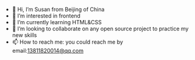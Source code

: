 - 👋 Hi, I’m Susan from Beijing of China
- 👀 I’m interested in frontend
- 🌱 I’m currently learning HTML&CSS
- 💞️ I’m looking to collaborate on any open source project to practice my new skills 
- 📫 How to reach me: you could reach me by email:13811820014@qq.com 

<!---
yangliuqingqing-72/yangliuqingqing-72 is a ✨ special ✨ repository because its `README.md` (this file) appears on your GitHub profile.
You can click the Preview link to take a look at your changes.
--->
